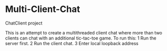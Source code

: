 # Multi-Client-Chat
ChatClient project

This is an attempt to create a multithreaded client chat where more than two clients can chat with an additional tic-tac-toe game.
To run this:
  1 Run the server first.
  2 Run the client chat.
  3 Enter local loopback address
